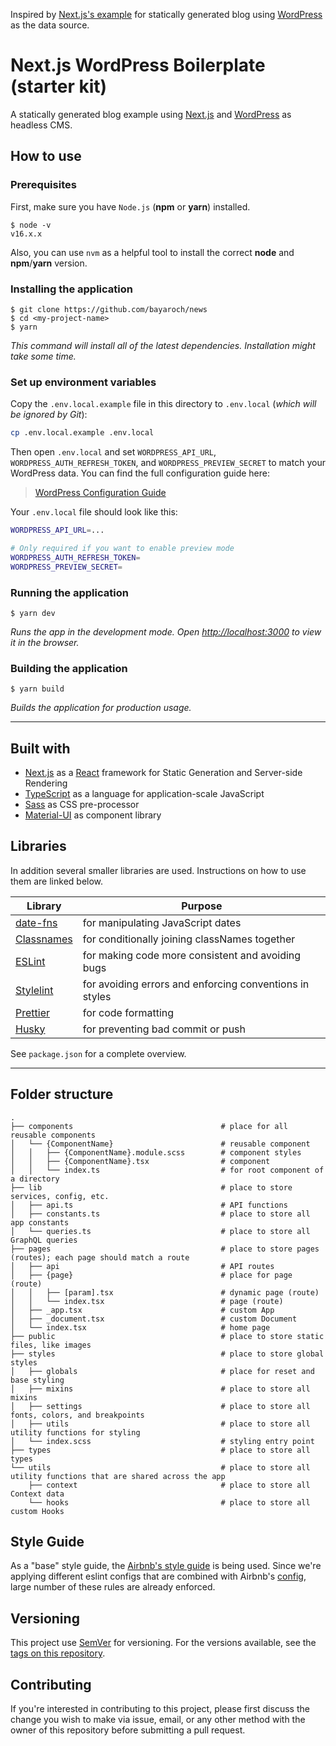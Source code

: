 Inspired by [Next.js's example](https://github.com/vercel/next.js/tree/canary/examples/cms-wordpress) for statically generated blog using [WordPress](https://wordpress.org/) as the data source.

# Next.js WordPress Boilerplate (starter kit)

A statically generated blog example using [Next.js](https://nextjs.org/) and [WordPress](https://wordpress.org/) as headless CMS.


## How to use

### Prerequisites

First, make sure you have `Node.js` (**npm** or **yarn**) installed.

```
$ node -v
v16.x.x
```

Also, you can use `nvm` as a helpful tool to install the correct **node** and **npm**/**yarn** version.

### Installing the application

```
$ git clone https://github.com/bayaroch/news
$ cd <my-project-name>
$ yarn
```

_This command will install all of the latest dependencies. Installation might take some time._

### Set up environment variables

Copy the `.env.local.example` file in this directory to `.env.local` (_which will be ignored by Git_):

```bash
cp .env.local.example .env.local
```

Then open `.env.local` and set `WORDPRESS_API_URL`, `WORDPRESS_AUTH_REFRESH_TOKEN`, and `WORDPRESS_PREVIEW_SECRET` to match your WordPress data.
You can find the full configuration guide here:

> [WordPress Configuration Guide](https://github.com/workspace-agency/nextjs-wordpress-boilerplate/blob/main/wp-configuration-guide.md)

Your `.env.local` file should look like this:

```bash
WORDPRESS_API_URL=...

# Only required if you want to enable preview mode
WORDPRESS_AUTH_REFRESH_TOKEN=
WORDPRESS_PREVIEW_SECRET=
```

### Running the application

```
$ yarn dev
```

_Runs the app in the development mode. Open [http://localhost:3000](http://localhost:3000) to view it in the browser._

### Building the application

```
$ yarn build
```

_Builds the application for production usage._

---

## Built with

- [Next.js](https://github.com/vercel/next.js) as a [React](https://github.com/facebook/react/) framework for Static Generation and Server-side Rendering
- [TypeScript](https://github.com/microsoft/TypeScript) as a language for application-scale JavaScript
- [Sass](https://github.com/sass/dart-sass) as CSS pre-processor
- [Material-UI](https://github.com/mui-org/material-ui) as component library

## Libraries

In addition several smaller libraries are used. Instructions on how to use them are linked below.

| Library                                               | Purpose                                                 |
| ----------------------------------------------------- | ------------------------------------------------------- |
| [date-fns](https://github.com/date-fns/date-fns)      | for manipulating JavaScript dates                       |
| [Classnames](https://github.com/JedWatson/classnames) | for conditionally joining classNames together           |
| [ESLint](https://github.com/eslint/eslint)            | for making code more consistent and avoiding bugs       |
| [Stylelint](https://github.com/stylelint/stylelint)   | for avoiding errors and enforcing conventions in styles |
| [Prettier](https://github.com/prettier/prettier)      | for code formatting                                     |
| [Husky](https://github.com/typicode/husky)            | for preventing bad commit or push                       |

See `package.json` for a complete overview.

---

## Folder structure

```
.
├── components                                 # place for all reusable components
│   └── {ComponentName}                        # reusable component
│   │   ├── {ComponentName}.module.scss        # component styles
│   │   ├── {ComponentName}.tsx                # component
│   │   └── index.ts                           # for root component of a directory
├── lib                                        # place to store services, config, etc.
│   ├── api.ts                                 # API functions
│   ├── constants.ts                           # place to store all app constants
│   └── queries.ts                             # place to store all GraphQL queries
├── pages                                      # place to store pages (routes); each page should match a route
│   ├── api                                    # API routes
│   ├── {page}                                 # place for page (route)
│   │   ├── [param].tsx                        # dynamic page (route)
│   │   └── index.tsx                          # page (route)
│   ├── _app.tsx                               # custom App
│   ├── _document.tsx                          # custom Document
│   └── index.tsx                              # home page
├── public                                     # place to store static files, like images
├── styles                                     # place to store global styles
│   ├── globals                                # place for reset and base styling
│   ├── mixins                                 # place to store all mixins
│   ├── settings                               # place to store all fonts, colors, and breakpoints
│   ├── utils                                  # place to store all utility functions for styling
│   └── index.scss                             # styling entry point
├── types                                      # place to store all types
└── utils                                      # place to store all utility functions that are shared across the app
    ├── context                                # place to store all Context data
    └── hooks                                  # place to store all custom Hooks

```

## Style Guide

As a "base" style guide, the [Airbnb's style guide](https://airbnb.io/javascript/react) is being used. Since we're applying different eslint configs that are combined with Airbnb's [config](https://yarnpkg.com/package/eslint-config-airbnb), large number of these rules are already enforced.

## Versioning

This project use [SemVer](http://semver.org/) for versioning. For the versions available, see the [tags on this repository](https://github.com/workspace-agency/nextjs-wordpress-boilerplate/tags).

## Contributing

If you're interested in contributing to this project, please first discuss the change you wish to make via issue, email, or any other method with the owner of this repository before submitting a pull request.
